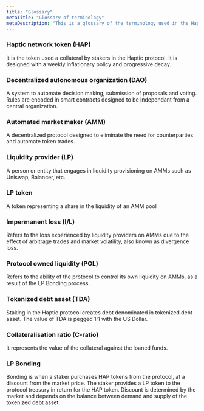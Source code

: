 ```yaml
---
title: "Glossary"
metaTitle: "Glossary of terminology"
metaDescription: "This is a glossary of the terminology used in the Haptic protocol."
---
```


### Haptic network token (HAP)

It is the token used a collateral by stakers in the Haptic protocol. It is designed with a weekly inflationary policy and progressive decay.

### Decentralized autonomous organization (DAO)

A system to automate decision making, submission of proposals and voting. Rules are encoded in smart contracts designed to be independant from a central organization.

### Automated market maker (AMM)
A decentralized protocol designed to eliminate the need for counterparties and automate token trades.

### Liquidity provider (LP)
A person or entity that engages in liquidity provisioning on AMMs such as Uniswap, Balancer, etc.

### LP token 
A token representing a share in the liquidity of an AMM pool

### Impermanent loss (I/L)

Refers to the loss experienced by liquidity providers on AMMs due to the effect of arbitrage trades and market volatility, also known as divergence loss.

### Protocol owned liquidity (POL)
Refers to the ability of the protocol to control its own liquidity on AMMs, as a result of the LP Bonding process.

### Tokenized debt asset (TDA)
Staking in the Haptic protocol creates debt denominated in tokenized debt asset. The value of TDA is pegged 1:1 with the US Dollar.

### Collateralisation ratio (C-ratio)
It represents the value of the collateral against the loaned funds.

### LP Bonding
Bonding is when a staker purchases HAP tokens from the protocol, at a discount from the market price. The staker provides a LP token to the protocol treasury in return for the HAP token. Discount is determined by the market and depends on the balance between demand and supply of the tokenized debt asset.  


